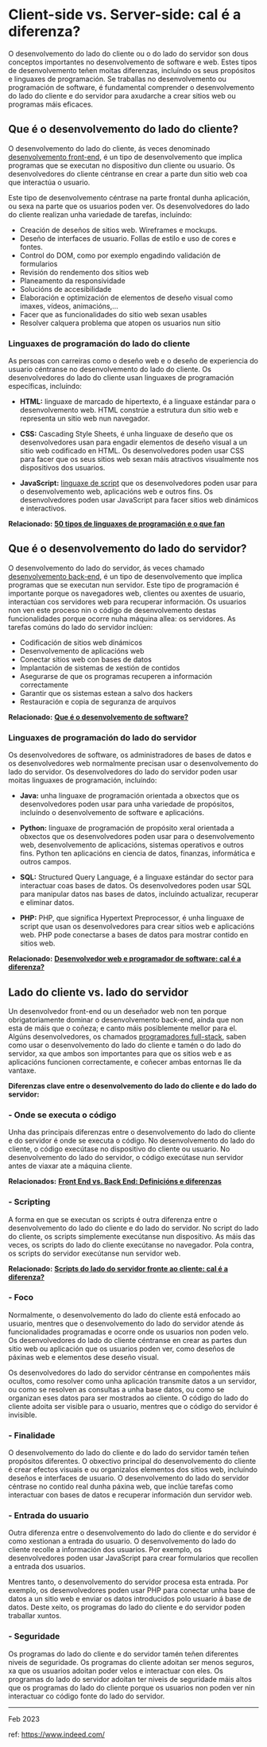 # Client-side vs. Server-side: cal é a diferenza?

O desenvolvemento do lado do cliente ou o do lado do servidor son dous conceptos importantes no desenvolvemento de software e web. Estes tipos de desenvolvemento teñen moitas diferenzas, incluíndo os seus propósitos e linguaxes de programación. Se traballas no desenvolvemento ou programación de software, é fundamental comprender o desenvolvemento do lado do cliente e do servidor para axudarche a crear sitios web ou programas máis eficaces.

## Que é o desenvolvemento do lado do cliente?

O desenvolvemento do lado do cliente, ás veces denominado [desenvolvemento front-end](https://www.indeed.com/career-advice/careers/what-does-a-front-end-developer-do), é un tipo de desenvolvemento que implica programas que se executan no dispositivo dun cliente ou usuario. Os desenvolvedores do cliente céntranse en crear a parte dun sitio web coa que interactúa o usuario.

Este tipo de desenvolvemento céntrase na parte frontal dunha aplicación, ou sexa na parte que os usuarios poden ver. Os desenvolvedores do lado do cliente realizan unha variedade de tarefas, incluíndo:

- Creación de deseños de sitios web. Wireframes e mockups.
- Deseño de interfaces de usuario. Follas de estilo e uso de cores e fontes.
- Control do DOM, como por exemplo engadindo validación de formularios
- Revisión do rendemento dos sitios web 
- Planeamento da responsividade
- Solucións de accesibilidade
- Elaboración e optimización de elementos de deseño visual como imaxes, vídeos, animacións,...
- Facer que as funcionalidades do sitio web sexan usables
- Resolver calquera problema que atopen os usuarios nun sitio

<!-- **Relacionado:** [**13 marcos de desenvolvemento web máis populares (con consellos)**](https://www.indeed.com/career-advice/career-development/most-popular-web-development-frameworks) -->

### Linguaxes de programación do lado do cliente

As persoas con carreiras como o deseño web e o deseño de experiencia do usuario céntranse no desenvolvemento do lado do cliente. Os desenvolvedores do lado do cliente usan linguaxes de programación específicas, incluíndo:

- **HTML:** linguaxe de marcado de hipertexto, é a linguaxe estándar para o desenvolvemento web. HTML constrúe a estrutura dun sitio web e representa un sitio web nun navegador.

- **CSS:** Cascading Style Sheets, é unha linguaxe de deseño que os desenvolvedores usan para engadir elementos de deseño visual a un sitio web codificado en HTML. Os desenvolvedores poden usar CSS para facer que os seus sitios web sexan máis atractivos visualmente nos dispositivos dos usuarios.

- **JavaScript:** [linguaxe de script](https://www.indeed.com/career-advice/career-development/what-is-scripting-language) que os desenvolvedores poden usar para o desenvolvemento web, aplicacións web e outros fins. Os desenvolvedores poden usar JavaScript para facer sitios web dinámicos e interactivos.

**Relacionado:** [**50 tipos de linguaxes de programación e o que fan**](https://www.indeed.com/career-advice/career-development/types-of-programming-languages)

## Que é o desenvolvemento do lado do servidor?

O desenvolvemento do lado do servidor, ás veces chamado [desenvolvemento back-end](https://www.indeed.com/career-advice/finding-a-job/back-end-developer), é un tipo de desenvolvemento que implica programas que se executan nun servidor. Este tipo de programación é importante porque os navegadores web, clientes ou axentes de usuario, interactúan cos servidores web para recuperar información. Os usuarios non ven este proceso nin o código de desenvolvemento destas funcionalidades porque ocorre nuha máquina allea: os servidores. As tarefas comúns do lado do servidor inclúen:

- Codificación de sitios web dinámicos
- Desenvolvemento de aplicacións web
- Conectar sitios web con bases de datos
- Implantación de sistemas de xestión de contidos
- Asegurarse de que os programas recuperen a información correctamente
- Garantir que os sistemas estean a salvo dos hackers
- Restauración e copia de seguranza de arquivos

**Relacionado:** [**Que é o desenvolvemento de software?**](https://www.indeed.com/career-advice/career-development/software-development)

### Linguaxes de programación do lado do servidor

Os desenvolvedores de software, os administradores de bases de datos e os desenvolvedores web normalmente precisan usar o desenvolvemento do lado do servidor. Os desenvolvedores do lado do servidor poden usar moitas linguaxes de programación, incluíndo:

- **Java:** unha linguaxe de programación orientada a obxectos que os desenvolvedores poden usar para unha variedade de propósitos, incluíndo o desenvolvemento de software e aplicacións.

- **Python:** linguaxe de programación de propósito xeral orientada a obxectos que os desenvolvedores poden usar para o desenvolvemento web, desenvolvemento de aplicacións, sistemas operativos e outros fins. Python ten aplicacións en ciencia de datos, finanzas, informática e outros campos.

- **SQL:** Structured Query Language, é a linguaxe estándar do sector para interactuar coas bases de datos. Os desenvolvedores poden usar SQL para manipular datos nas bases de datos, incluíndo actualizar, recuperar e eliminar datos.

- **PHP:** PHP, que significa Hypertext Preprocessor, é unha linguaxe de script que usan os desenvolvedores para crear sitios web e aplicacións web. PHP pode conectarse a bases de datos para mostrar contido en sitios web.

**Relacionado:** [**Desenvolvedor web e programador de software: cal é a diferenza?**](https://www.indeed.com/career-advice/finding-a-job/web-developer-vs-software-developer)

## Lado do cliente vs. lado do servidor

Un desenvolvedor front-end ou un deseñador web non ten porque obrigatoriamente dominar o desenvolvemento back-end, aínda que non esta de máis que o coñeza; e canto máis posiblemente mellor para el. Algúns desenvolvedores, os chamados [programadores full-stack](https://www.indeed.com/career-advice/finding-a-job/full-stack-developer-definition), saben como usar o desenvolvemento do lado do cliente e tamén o do lado do servidor, xa que ambos son importantes para que os sitios web e as aplicacións funcionen correctamente, e coñecer ambas entornas lle da vantaxe.

**Diferenzas clave entre o desenvolvemento do lado do cliente e do lado do servidor:**

### - Onde se executa o código

Unha das principais diferenzas entre o desenvolvemento do lado do cliente e do servidor é onde se executa o código. No desenvolvemento do lado do cliente, o código execútase no dispositivo do cliente ou usuario. No desenvolvemento do lado do servidor, o código execútase nun servidor antes de viaxar ate a máquina cliente.

**Relacionados:** [**Front End vs. Back End: Definicións e diferenzas**](https://www.indeed.com/career-advice/career-development/front-end-vs-back-end)

### - Scripting

A forma en que se executan os scripts é outra diferenza entre o desenvolvemento do lado do cliente e do lado do servidor. No script do lado do cliente, os scripts simplemente execútanse nun dispositivo. As máis das veces, os scripts do lado do cliente execútanse no navegador. Pola contra, os scripts do servidor execútanse nun servidor web.

**Relacionado:** [**Scripts do lado do servidor fronte ao cliente: cal é a diferenza?**](https://www.indeed.com/career-advice/career-development/server-side-vs-client-side-scripting)

### - Foco

Normalmente, o desenvolvemento do lado do cliente está enfocado ao usuario, mentres que o desenvolvemento do lado do servidor atende ás funcionalidades programadas e ocorre onde os usuarios non poden velo. Os desenvolvedores do lado do cliente céntranse en crear as partes dun sitio web ou aplicación que os usuarios poden ver, como deseños de páxinas web e elementos dese deseño visual.

Os desenvolvedores do lado do servidor céntranse en compoñentes máis ocultos, como resolver como unha aplicación transmite datos a un servidor, ou como se resolven as consultas a unha base datos, ou como se organizan eses datos para ser mostrados ao cliente. O código do lado do cliente adoita ser visible para o usuario, mentres que o código do servidor é invisible.

### - Finalidade

O desenvolvemento do lado do cliente e do lado do servidor tamén teñen propósitos diferentes. O obxectivo principal do desenvolvemento do cliente é crear efectos visuais e ou organizalos elementos dos sitios web, incluíndo deseños e interfaces de usuario. O desenvolvemento do lado do servidor céntrase no contido real dunha páxina web, que inclúe tarefas como interactuar con bases de datos e recuperar información dun servidor web.

<!-- **Relacionado:** [**Máis información sobre como ser un programador web**](https://www.indeed.com/career-advice/careers/what-does-a-web-developer-do) -->

### - Entrada do usuario

Outra diferenza entre o desenvolvemento do lado do cliente e do servidor é como xestionan a entrada do usuario. O desenvolvemento do lado do cliente recolle a información dos usuarios. Por exemplo, os desenvolvedores poden usar JavaScript para crear formularios que recollen a entrada dos usuarios.

Mentres tanto, o desenvolvemento do servidor procesa esta entrada. Por exemplo, os desenvolvedores poden usar PHP para conectar unha base de datos a un sitio web e enviar os datos introducidos polo usuario á base de datos. Deste xeito, os programas do lado do cliente e do servidor poden traballar xuntos.

<!-- **Relacionado:** [**Aprende a codificar para o éxito na túa carreira**](https://www.indeed.com/career-advice/career-development/learn-how-to-code)-->

### - Seguridade

Os programas do lado do cliente e do servidor tamén teñen diferentes niveis de seguridade. Os programas do cliente adoitan ser menos seguros, xa que os usuarios adoitan poder velos e interactuar con eles. Os programas do lado do servidor adoitan ter niveis de seguridade máis altos que os programas do lado do cliente porque os usuarios non poden ver nin interactuar co código fonte do lado do servidor.



---

Feb 2023

ref: https://www.indeed.com/